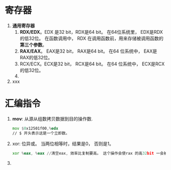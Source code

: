 
# 寄存器

1. **通用寄存器**
	1. **RDX/EDX**。EDX 是32 bit，RDX是64 bit。 在64位系统里， EDX是RDX的低32位。
	    在函数调用中， RDX 在调用函数前，用来存储被调用函数的**第三个参数**。
	2. **RAX/EAX**。 EAX是32 bit， RAX是64 bit。 在64 位系统中， EAX是RAX的低32位。
	3. RCX/ECX。ECX是32 bit， RCX是64 bit。 在64 位系统中， ECX是RCX的低32位。
	4. 
2. xxx

# 汇编指令
1. **mov**: 从源从组数拷贝数据到目的操作数.
	```asm
	mov $0x12501f00,%edx
	// $ 开头表示这是一个立即数。
	
	```
2. xor: 位异或。 当两位相等时，结果是0， 否则是1。
	```asm
	xor %eax, %eax //清空eax, 效率比复制要高。 这个操作会使rax 的高32bit 一会被清零。
	```
4. 
<!--stackedit_data:
eyJoaXN0b3J5IjpbLTcxODMyNjAzMSw5ODY2MDkzOTUsLTkzNj
EzMTc1NiwtMjcwNDMxNTkwLC0xNTgxNDk4NzkxLDczMDk5ODEx
Nl19
-->